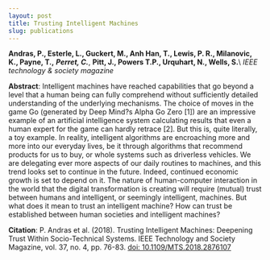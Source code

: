 ```yaml
---
layout: post
title: Trusting Intelligent Machines
slug: publications
---
```

**Andras, P., Esterle, L., Guckert, M., Anh Han, T., Lewis, P. R., Milanovic, K., Payne, T.,** ***Perret, C.***, **Pitt, J., Powers T.P., Urquhart, N., Wells, S.**\\
*IEEE technology & society magazine*

**Abstract**: Intelligent machines have reached capabilities that go beyond a level that a human being can fully comprehend without sufficiently detailed understanding of the underlying mechanisms. The choice of moves in the game Go (generated by Deep Mind?s Alpha Go Zero [1]) are an impressive example of an artificial intelligence system calculating results that even a human expert for the game can hardly retrace [2]. But this is, quite literally, a toy example. In reality, intelligent algorithms are encroaching more and more into our everyday lives, be it through algorithms that recommend products for us to buy, or whole systems such as driverless vehicles. We are delegating ever more aspects of our daily routines to machines, and this trend looks set to continue in the future. Indeed, continued economic growth is set to depend on it. The nature of human-computer interaction in the world that the digital transformation is creating will require (mutual) trust between humans and intelligent, or seemingly intelligent, machines. But what does it mean to trust an intelligent machine? How can trust be established between human societies and intelligent machines?

**Citation**: P. Andras et al. (2018). Trusting Intelligent Machines: Deepening Trust Within Socio-Technical Systems. IEEE Technology and Society Magazine, vol. 37, no. 4, pp. 76-83. [doi: 10.1109/MTS.2018.2876107](https://ieeexplore.ieee.org/document/8558724/references)


